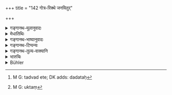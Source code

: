 +++
title = "142 गोत्र-रिक्थे जनयितुर्"

+++

<details><summary>गङ्गानथ-मूलानुवादः</summary>

The adopted son shall not take the family-name or the property of his progenitor; the cake follows the family-name and the property; for him therefore who gives away his son the funeral offerings cease.—(142)
</details>

<details><summary>मेधातिथिः</summary>

इतश् च भागहरत्वं दत्रिमस्य तूक्तम् । यतो जनयितुः सकाशाद् गोत्रं धनं च न हरति, वंशाद् अपेतत्वात् । गोत्ररिक्थग्रहणाभावे च पिण्डम् अपि जनयित्रे न ददाति । **गोत्ररिक्थानुगो** हि **पिण्डो** गोत्ररिक्थे ऽनुगच्छति । यदीये गोत्ररिक्थे गृह्येते तस्मै पिण्डोदकदानाद्यौर्ध्वदेहिकं क्रियते । **व्यपैति** तस्मान् निवर्तते । स्वधाकारसाधनं पिण्डश्राद्धादि लक्ष्यते । तद् एतद्[^४००] यो ऽन्यस्मिन् स्वपुत्रं ददाति तस्मान् निवर्तते । न तस्य कर्तव्यम् इत्य् अर्थः । एष एव न्यायः कृत्रिमादीनां सहोढापविद्धद्व्यामुष्यायणानाम् उभयोपकारकत्वम् । 


[^४००]:
     M G: tadvad ete; DK adds: dadataḥ

- <u>अन्ये तु</u> **न हरेन्** न हारयेद् इत्य् अन्तर्भावितण्यर्थं व्याचक्षते । तेनोभयस्यापि द्व्यामुष्यायणवद् उपकर्तव्यम् इत्य् आहुः । 

- <u>उत्तरस्</u> तूपकारोपक्रमः । तम् एवं गमयन्ति । यदि गोत्ररिक्थे न हरेत् पुत्रस् तदा तु व्याख्येयम् । न चैतद् युक्तम्[^४०१] । न ह्य् अर्थान्तरभावे प्रमाणं वक्तव्यम् ॥ ९.१४२ ॥


[^४०१]:
     M G: uktaṃ
</details>

<details><summary>गङ्गानथ-भाष्यानुवादः</summary>

It is only right that the adopted son should have a share in his
adoptive father’s property; since he does not inherit either the
family-name or the property of his progenitor; and this for the simple
reason that he has gone out of the family.

Inasmuch as he does not inherit the family-name and the property of the
progenitor, he does not offer cakes to him; since ‘*the cake follows the
family-name and the property*’;—that is, a son offers the funeral cakes
etc., to that preson whose family-name and property he inherits.

‘*Ceases*’— drops away from him.

‘*Svadhā*’;—this syllable stands for that which makes the use of the
syllable ‘*svadhā*’ possible;—*i*. *e*., the *Śrāddha* and other
offerings. And when a man gives away his son to another man, those
offerings cease for him; that is. they should not be offered to him.

This law applies to the ‘made’ and other kinds of sons,—*i.e*., ‘the one
conceived before marriage,’ the ‘cast off’ and ‘the one who benefits
both.’

Others construe ‘*haret*’ as implying the causal form ‘*hārayet*’,
‘should deprive’; which means that the adopted son shall benefit both
fathers.

But the fact of the matter is that the verse opens with the
*relinquishing of privileges*; so that consistently with that, the
latter half also should mean that ‘no cake shall be offered’; *i.e*.,
the father also shall relinquish his privilege of receiving the cakes.

In the face of these facts, some authority will have to be found for
attributing a different meaning to the words (‘*haret*’ and the
rest).—(142)
</details>

<details><summary>गङ्गानथ-टिप्पन्यः</summary>

“The general meaning is that all connections with the first family
ceases. Nevertheless, according to Kātyāyana and the later usage, if
there is a special agreement to that effect, the son may belong to both
fathers (*dvyāmuṣyāyaṇa*)”.—Hopkins.

This verse is quoted in *Mitākṣarā* (2.132), which notes that ‘adopted
son’ is here mentioned as representing all kinds of secondary ‘sons all
of whom are entitled to inherit the ‘father’s’ property, as is clear
from verse 185 below.—The *Bālambhaṭṭī* has the following
notes:—‘*Datrimaḥ*’ is the same as ‘*dattaka*’, the adopted
son;—‘*janayituḥ*’, of the progenitor;—according to Medhātithi
‘*janayituḥ*’ is to be taken as with the Ablative ending; thus then the
adopted son is not affected by the impurity consequent on the death of
his progenitor. This verse permits the adopting of sons even of *gotras*
other than the adopter’s own.—‘*Pīṇḍa*’ means the offering of *śrāddha*,
and this offering of *śrāddha* follows the *gotra* and the inheritance,
*i.e*. śrāddha is to be offered to that ‘father’ whose ‘gotra’ and
‘inheritance’ one receives;—it is for this reason that the ‘*svadhā*’
*i.e*., *śrāddha*, offered by the adopted son, ceases—‘*vyapaiti*’—from
the person who gave the son to be adopted by another; *i.e*. the adopted
son shall not offer *śrāddha* to that person.—In reality however the
term ‘*piṇḍa*’ here stands for ‘*sāpiṇḍya* if it is taken in the sense
of ‘*śrāddha*’. then the subsequent sentence ‘*vyapaiti svadhā*’ becomes
a superfluous repetition. It is for this reason that all cultured people
treat, in all matters, the adopted son as belonging to the *gotra* of
the adoptive father, and on the death of the adopted son, it is the
*sapiṇḍas* of the adoptive father that observe impurity for ten days;
and in all matters he is regarded as a ‘*sapiṇḍa*’ of the family of the
adoptive father. It is for the same reason that the adopted son is
regarded as having ceased to be the *sapiṇḍa* of his progenitor’s
family.—All this however holds good in a case where the progenitor has
got other sons; in cases where he has none such, his property must go to
his begotten son, even though adopted by another person; and he must
perform his *śrāddha* also. It is in this sense that the
‘*dvyāmuṣyāyana*’ has been held to benefit both the families,

The verse is quoted in *Parāśaramādhava* (Vyavahāra, p. 351), which adds
the following notes:—The ‘adopted’ son is mentioned only by way of
illustration, it stands for all the secondary sons.—Though there are
texts that lay down that the secondary sons are entitled to inherit the
property of the ‘father’, yet these must refer to other *Yugas*, except
so far as the ‘adopted’ son is concerned, who inherits in *Kali-yuga*
also.

It is quoted in *Vīramitrodaya* (Saṃskāra, p. 208), as indicating the
legality of adopting sons of other *gotras* also. It proceeds to set
forth the order of preference among the several alternatives regarding
the *gotra* &c. of the son to be adopted:—(1) One who is both *sagotra*
and *sapiṇḍa* of the adopter,—(2) who is *sapiṇḍa* but not
*sagotra*,—(3) who is *sagotra* but not *sapiṇḍa*,—(4) who has the same
*pravaras*,—(5) who is neither *sagotra* nor *sapiṇḍa* nor
*sapravara*.—It is quoted again on p. 686, as likely to be understood as
prohibiting the performance of *śrāddha* for the progenitor, and hence
implying that the son adopted by another person ceases to be the
‘*sapiṇḍa*’ of his progenitor.—It is quoted again on p. 716, where the
following notes are added:—The adopted son is not to take the ‘*gotra*’
or the ‘estate’ of his progenitor, and the ‘*sapiṇḍa* character’ as also
the ‘performance of śrādhā’ of the person who *gives away* the son to be
adopted,—becomes removed from the adopted son; and the reason for this
is that the Pīṇḍa follows the ‘gotra and the estate’ and hence ceases
when these two cease.

It is quoted in *Smṛtitattva* II (p. 38), where the clause
‘*gotrarikthānugaḥ piṇḍah*’ only is quoted in support of the principle
that inheritance is based upon the benefit conferred by the inheritor
upon the original owner of the property.—It is quoted again on p. 384 as
indicating the superiority of the Daughter to the adopted and other
secondary sons;—and again on p. 391, as laying down that the liability
to offering Piṇḍas is based upon the inheritance of property.

It is quoted in *Nirṇayasindhu* (p. 278), which notes that what is here
stated refers to cases where the progenitor has other sons.

It is quoted in *Vivādaratnākara* (p. 568), which adds that in view of
the general principle that the ‘offering of Piṇḍas’ follows ‘gotra and
inheritance’, the former ceases in the case stated;—‘*svadhā*’ stands
for *śrāddha* and other offerings.

It is quoted in *Vyavahāramayūkha* (p. 51), which adds the following
notes:—The meaning is that the ‘*Piṇḍa*’ is concomitant with ‘gotra and
inheritance’;—this refers to the ‘purely adopted son’, the
*Dvyāmuṣyāyaṇa* retaining the *gotra*, etc., of his progenitor
also;—‘*Piṇḍa*’ stands for the *śrāddha* and other after-death rites,
according to Medhātithi, Kullūka Bhaṭṭa and others; while, according to
others, ‘*piṇḍa*’ stands for the ‘*sapiṇḍa*-character’ and ‘*svadhā*’
for the *śrāddha* and other after-death rites; as a matter of fact,
however, what the terms “*gotra-rikṭha-piṇḍa-svadhā*” stand for is all
that, is due to the relationship of the progenitor; and all this is
precluded in the case in question; thus it follows that the adopted son
ceases to have the relation of ‘uterine brotherhood’ with the other sons
of his progenitor, and so forth.

It is quoted in *Madanapārijāta* (p. 135) as indicating the change of
*gotra* for the adopted son;—in *Gotrapravaranihandhakadamba* (p. 185),
which says that this applies only to the offering of *Śrāddha* and such
things;—in *Smṛticandrikā* (Saṃskāra, p. 185) as laying down the
cessation of the generator’s *gotra*;—in *Saṃskāramayūkha* (p. 79) as
lending support to the view that the son adopted in another family loses
the *Sāpiṇḍya* also of his progenitor’s family; in *Saṃskāraratnamālā*
(p. 455), which says that this is meant for cases where the progenitor
has got another son;—in *Dattakamīmānsā* (p. 30), which explains the
second line to mean that ‘in giving his son for being adopted by another
person, he relinquishes the śrāddha that that son would have
offered’;—in *Dattakacandrikā* (p. 53), which explains the verse to mean
that—‘By the mere act of being given to be adopted the son ceases to be
a *son* to his progenitor, and thereby relinquishes all his *gotra* and
all claims to his property’;—and in *Nṛsiṃhaprasāda* (śrāddha 4a).
</details>

<details><summary>गङ्गानथ-तुल्य-वाक्यानि</summary>

**(verses 9.141-142)  
**

See Comparative notes for [Verse
9.141].
</details>

<details><summary>भारुचिः</summary>

गोत्ररिक्थे पिण्डदानं च जनयितुर् दत्त्रिमो न गृह्णीयात् । यस्मै तु दीयते ऽसौ तदीये तस्य गोत्ररिक्थे स्याताम् । पिण्डदानं च तत्संनियोगेन । यस्माद् गोत्रानुगः पिण्डः । अत एतस्मात् कारणाद् **व्यपैति दधतः स्वधा** पिण्डदानोपलक्षणम् । **स्वधा** सा च **व्यपैति जनयितुः**, तेन तस्यान्यस्मै दत्तत्वात् । अन्यस् त्व् आह- "गोत्ररिक्थे जनयितुर् न हरेद् अन्यस्मै दीयमानो ऽपि" । तथा द्व्यामुष्यायणो ऽसौ संपद्यते । गौतमस् तं विसेषयित्वाह- "पिण्डगोत्रर्षिस्[अंबन्धा रिक्थं भजेरन्" इति स एव] गोत्ररिक्थे भजेतेति ॥ ९.१४२ ॥
</details>

<details><summary>Bühler</summary>

142	An adopted son shall never take the family (name) and the estate of his natural father; the funeral cake follows the family (name) and the estate, the funeral offerings of him who gives (his son in adoption) cease (as far as that son is concerned).
</details>
